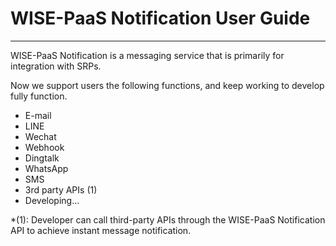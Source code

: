 # WISE-PaaS Notification User Guide

---

WISE-PaaS Notification is a messaging service that is primarily for integration with SRPs.

Now we support users the following functions, and keep working to develop fully function.

* E-mail
* LINE
* Wechat
* Webhook
* Dingtalk
* WhatsApp
* SMS
* 3rd party APIs \(1\)
* Developing...

\*\(1\): Developer can call third-party APIs through the WISE-PaaS Notification API to achieve instant message notification.







